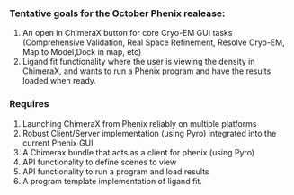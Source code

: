 ### Tentative goals for the October Phenix realease:
1. An open in ChimeraX button for core Cryo-EM GUI tasks (Comprehensive Validation, Real Space Refinement, Resolve Cryo-EM, Map to Model,Dock in map, etc)
2. Ligand fit functionality where the user is viewing the density in ChimeraX, and wants to run a Phenix program and have the results loaded when ready.

### Requires
1. Launching ChimeraX from Phenix reliably on multiple platforms
2. Robust Client/Server implementation (using Pyro) integrated into the current Phenix GUI
3. A Chimerax bundle that acts as a client for phenix (using Pyro)
4. API functionality to define scenes to view
5. API functionality to run a program and load results
6. A program template implementation of ligand fit.
